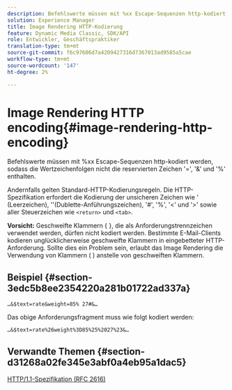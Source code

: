```yaml
---
description: Befehlswerte müssen mit %xx Escape-Sequenzen http-kodiert werden, sodass die Wertzeichenfolgen nicht die reservierten Zeichen '=', '&' und '%' enthalten.
solution: Experience Manager
title: Image Rendering HTTP-Kodierung
feature: Dynamic Media Classic, SDK/API
role: Entwickler, Geschäftspraktiker
translation-type: tm+mt
source-git-commit: f6c97606d7a4209427316d7367013ad9585a5cae
workflow-type: tm+mt
source-wordcount: '147'
ht-degree: 2%

---
```



# Image Rendering HTTP encoding{#image-rendering-http-encoding}

Befehlswerte müssen mit %xx Escape-Sequenzen http-kodiert werden, sodass die Wertzeichenfolgen nicht die reservierten Zeichen &#39;=&#39;, &#39;&amp;&#39; und &#39;%&#39; enthalten.

Andernfalls gelten Standard-HTTP-Kodierungsregeln. Die HTTP-Spezifikation erfordert die Kodierung der unsicheren Zeichen wie &#39; (Leerzeichen), &#39;&#39;(Dublette-Anführungszeichen), &#39;#&#39;, &#39;%&#39;, &#39;&lt;&#39; und &#39;>&#39; sowie aller Steuerzeichen wie `<return>` und `<tab>`.

**Vorsicht:** Geschweifte Klammern { }, die als Anforderungstrennzeichen verwendet werden, dürfen nicht kodiert werden. Bestimmte E-Mail-Clients kodieren unglücklicherweise geschweifte Klammern in eingebetteter HTTP-Anforderung. Sollte dies ein Problem sein, erlaubt das Image Rendering die Verwendung von Klammern ( ) anstelle von geschweiften Klammern.

## Beispiel {#section-3edc5b8ee2354220a281b01722ad337a}

`…&$text=rate&weight=85% 27#&…`

Das obige Anforderungsfragment muss wie folgt kodiert werden:

`…&$text=rate%26weight%3D85%25%2027%23&…`

## Verwandte Themen {#section-d31268a02fe345e3abf0a4eb95a1dac5}

[HTTP/1.1-Spezifikation (RFC 2616)](https://www.w3.org/Protocols/rfc2616/rfc2616.html)
